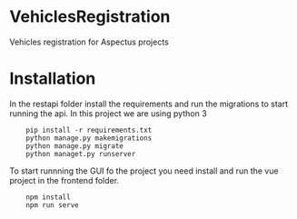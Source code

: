 # VehiclesRegistration
Vehicles registration for Aspectus projects

# Installation

In the restapi folder install the requirements and run the migrations to start running the api. In this project we are using python 3
```
    pip install -r requirements.txt
    python manage.py makemigrations
    python manage.py migrate
    python managet.py runserver
```
To start runnning the GUI fo the project you need install and run the vue project in the frontend folder.
```
    npm install
    npm run serve
```